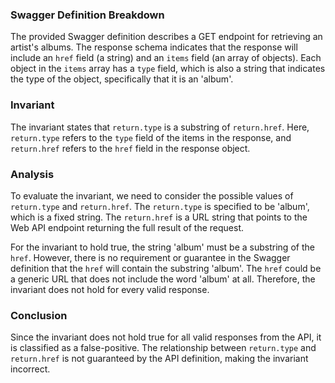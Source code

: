 ### Swagger Definition Breakdown
The provided Swagger definition describes a GET endpoint for retrieving an artist's albums. The response schema indicates that the response will include an `href` field (a string) and an `items` field (an array of objects). Each object in the `items` array has a `type` field, which is also a string that indicates the type of the object, specifically that it is an 'album'.

### Invariant
The invariant states that `return.type` is a substring of `return.href`. Here, `return.type` refers to the `type` field of the items in the response, and `return.href` refers to the `href` field in the response object.

### Analysis
To evaluate the invariant, we need to consider the possible values of `return.type` and `return.href`. The `return.type` is specified to be 'album', which is a fixed string. The `return.href` is a URL string that points to the Web API endpoint returning the full result of the request. 

For the invariant to hold true, the string 'album' must be a substring of the `href`. However, there is no requirement or guarantee in the Swagger definition that the `href` will contain the substring 'album'. The `href` could be a generic URL that does not include the word 'album' at all. Therefore, the invariant does not hold for every valid response.

### Conclusion
Since the invariant does not hold true for all valid responses from the API, it is classified as a false-positive. The relationship between `return.type` and `return.href` is not guaranteed by the API definition, making the invariant incorrect.
